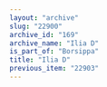 ```yaml
---
layout: "archive"
slug: "22900"
archive_id: "169"
archive_name: "Ilia D"
is_part_of: "Borsippa"
title: "Ilia D"
previous_item: "22903"
---
```

